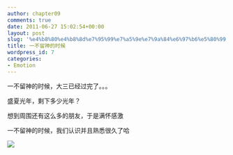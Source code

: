 ```yaml
---
author: chapter09
comments: true
date: 2011-06-27 15:02:54+00:00
layout: post
slug: '%e4%b8%80%e4%b8%8d%e7%95%99%e7%a5%9e%e7%9a%84%e6%97%b6%e5%80%99'
title: 一不留神的时候
wordpress_id: 7
categories:
- Emotion
---
```


一不留神的时候，大三已经过完了。。。

盛夏光年，剩下多少光年？

<!-- more -->

想到周围还有这么多的朋友，于是满怀感激

一不留神的时候，我们认识并且熟悉很久了哈

[![](http://diggfoto.com/wp-content/uploads/2011/05/light_by_lin_z89-d3fdgnu.jpg)](http://diggfoto.com/wp-content/uploads/2011/05/light_by_lin_z89-d3fdgnu.jpg)
